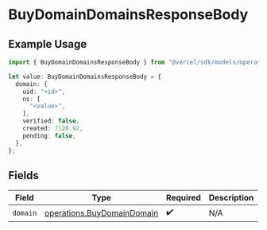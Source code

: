 # BuyDomainDomainsResponseBody

## Example Usage

```typescript
import { BuyDomainDomainsResponseBody } from "@vercel/sdk/models/operations/buydomain.js";

let value: BuyDomainDomainsResponseBody = {
  domain: {
    uid: "<id>",
    ns: [
      "<value>",
    ],
    verified: false,
    created: 7128.92,
    pending: false,
  },
};
```

## Fields

| Field                                                                    | Type                                                                     | Required                                                                 | Description                                                              |
| ------------------------------------------------------------------------ | ------------------------------------------------------------------------ | ------------------------------------------------------------------------ | ------------------------------------------------------------------------ |
| `domain`                                                                 | [operations.BuyDomainDomain](../../models/operations/buydomaindomain.md) | :heavy_check_mark:                                                       | N/A                                                                      |
